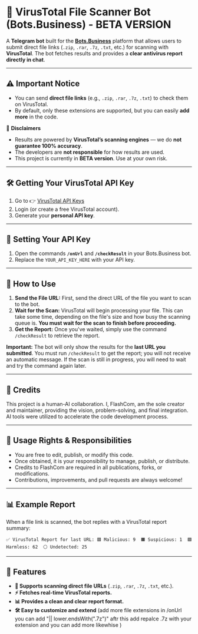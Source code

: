 # 🦠 VirusTotal File Scanner Bot (Bots.Business) - BETA VERSION

A **Telegram bot** built for the [**Bots.Business**](https://bots.business/) platform that allows users to submit direct file links (`.zip`, `.rar`, `.7z`, `.txt`, etc.) for scanning with **VirusTotal**. The bot fetches results and provides a **clear antivirus report directly in chat**.

---

## ⚠️ Important Notice

- You can send **direct file links** (e.g., `.zip`, `.rar`, `.7z`, `.txt`) to check them on VirusTotal.
- By default, only these extensions are supported, but you can easily **add more** in the code.

🔔 **Disclaimers**
- Results are powered by **VirusTotal’s scanning engines** — we do **not guarantee 100% accuracy**.
- The developers are **not responsible** for how results are used.
- This project is currently in **BETA version**. Use at your own risk.

---

## 🛠 Getting Your VirusTotal API Key

1. Go to 👉 [VirusTotal API Keys](https://www.virustotal.com/gui/user/flashcomteam/apikey)
2. Login (or create a free VirusTotal account).
3. Generate your **personal API key**.

---

## 🔑 Setting Your API Key

1. Open the commands **`/onUrl`** and **`/checkResult`** in your Bots.Business bot.
2. Replace the `YOUR_API_KEY_HERE` with your API key.

---

## 📝 How to Use

1.  **Send the File URL:** First, send the direct URL of the file you want to scan to the bot.
2.  **Wait for the Scan:** VirusTotal will begin processing your file. This can take some time, depending on the file's size and how busy the scanning queue is. **You must wait for the scan to finish before proceeding.**
3.  **Get the Report:** Once you've waited, simply use the command `/checkResult` to retrieve the report.

**Important:** The bot will only show the results for the **last URL you submitted**. You must run `/checkResult` to get the report; you will not receive an automatic message. If the scan is still in progress, you will need to wait and try the command again later.

---

## 🤝 Credits

This project is a human-AI collaboration. I, FlashCom, am the sole creator and maintainer, providing the vision, problem-solving, and final integration. AI tools were utilized to accelerate the code development process.

---

## 📌 Usage Rights & Responsibilities

- You are free to edit, publish, or modify this code.
- Once obtained, it is your responsibility to manage, publish, or distribute.
- Credits to FlashCom are required in all publications, forks, or modifications.
- Contributions, improvements, and pull requests are always welcome!

---

## 📊 Example Report

When a file link is scanned, the bot replies with a VirusTotal report summary:

`✅ VirusTotal Report for last URL: 🟥 Malicious: 9  🟧 Suspicious: 1  🟩 Harmless: 62  ⚪ Undetected: 25`

---

## 🚀 Features

- **🔗 Supports scanning direct file URLs** (`.zip`, `.rar`, `.7z`, `.txt`, etc.).
- **⚡ Fetches real-time VirusTotal reports.**
- **📊 Provides a clean and clear report format.**
- **🛠 Easy to customize and extend** (add more file extensions in /onUrl you can add "|| lower.endsWith(".7z")" aftr this add repalce .7z with your extension and you can add more likewhise )
